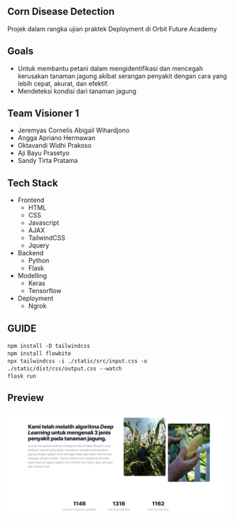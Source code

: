 ## Corn Disease Detection

Projek dalam rangka ujian praktek Deployment di Orbit Future Academy

## Goals
* Untuk membantu petani dalam mengidentifikasi dan mencegah kerusakan tanaman jagung akibat serangan penyakit dengan cara yang lebih cepat, akurat, dan efektif.
* Mendeteksi kondisi dari tanaman jagung

## Team Visioner 1
* Jeremyas Cornelis Abigail Wihardjono
* Angga Apriano Hermawan
* Oktavandi Widhi Prakoso
* Aji Bayu Prasetyo
* Sandy Tirta Pratama

## Tech Stack
* Frontend
    * HTML
    * CSS
    * Javascript
    * AJAX
    * TailwindCSS
    * Jquery
* Backend
    * Python
    * Flask
* Modelling
    * Keras
    * Tensorflow
* Deployment
    * Ngrok

## GUIDE

`npm install -D tailwindcss` <br>
`npm install flowbite` <br>
`npx tailwindcss -i ./static/src/input.css -o ./static/dist/css/output.css --watch` <br>
`flask run` <br>

## Preview
![Demo-image](prev-ss-web.png)